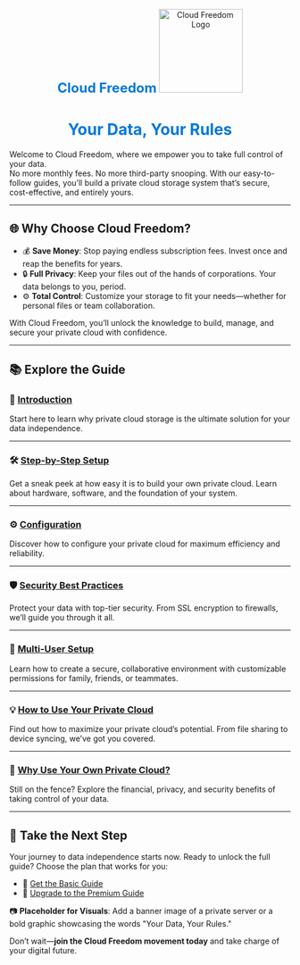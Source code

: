 <link rel="apple-touch-icon" sizes="180x180" href="/assets/icons/apple-touch-icon.png">
<link rel="icon" type="image/png" sizes="32x32" href="/assets/icons/favicon-32x32.png">
<link rel="icon" type="image/png" sizes="16x16" href="/assets/icons/favicon-16x16.png">
<link rel="manifest" href="/assets/icons/site.webmanifest">
<link rel="shortcut icon" href="/assets/icons/favicon.ico">

<div style="text-align: center; margin-top: 20px;">
    <a href="index.md" style="font-size: 24px; font-weight: bold; color: #0078D7; text-decoration: none;">Cloud Freedom</a>
    <img src="/assets/icons/logo1.png" alt="Cloud Freedom Logo" style="width: 150px; margin-top: 10px; margin-bottom: 10px;">
    <h1 style="color: #0078D7;">Your Data, Your Rules</h1>
</div>

Welcome to Cloud Freedom, where we empower you to take full control of your data.  
No more monthly fees. No more third-party snooping. With our easy-to-follow guides, you’ll build a private cloud storage system that’s secure, cost-effective, and entirely yours.

---

## 🌐 Why Choose Cloud Freedom?

- 💰 **Save Money**: Stop paying endless subscription fees. Invest once and reap the benefits for years.  
- 🔒 **Full Privacy**: Keep your files out of the hands of corporations. Your data belongs to you, period.  
- ⚙️ **Total Control**: Customize your storage to fit your needs—whether for personal files or team collaboration.

With Cloud Freedom, you’ll unlock the knowledge to build, manage, and secure your private cloud with confidence.

---

## 📚 Explore the Guide

### 🔖 [Introduction](introduction.md)  
Start here to learn why private cloud storage is the ultimate solution for your data independence.

---

### 🛠️ [Step-by-Step Setup](setup.md)  
Get a sneak peek at how easy it is to build your own private cloud. Learn about hardware, software, and the foundation of your system.

---

### ⚙️ [Configuration](configuration.md)  
Discover how to configure your private cloud for maximum efficiency and reliability.

---

### 🛡️ [Security Best Practices](security-best-practices.md)  
Protect your data with top-tier security. From SSL encryption to firewalls, we’ll guide you through it all.

---

### 👥 [Multi-User Setup](multi-user-setup.md)  
Learn how to create a secure, collaborative environment with customizable permissions for family, friends, or teammates.

---

### 💡 [How to Use Your Private Cloud](how-to-use.md)  
Find out how to maximize your private cloud’s potential. From file sharing to device syncing, we’ve got you covered.

---

### 🤔 [Why Use Your Own Private Cloud?](why-use-your-own-cloud.md)  
Still on the fence? Explore the financial, privacy, and security benefits of taking control of your data.

---

## 🚀 Take the Next Step

Your journey to data independence starts now. Ready to unlock the full guide? Choose the plan that works for you:

- 📖 [Get the Basic Guide](#)  
- 💎 [Upgrade to the Premium Guide](#)

📷 **Placeholder for Visuals**: Add a banner image of a private server or a bold graphic showcasing the words "Your Data, Your Rules."

Don’t wait—**join the Cloud Freedom movement today** and take charge of your digital future.
